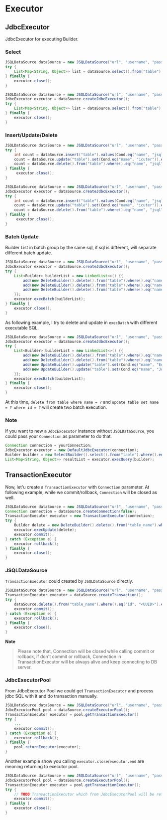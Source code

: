# Executor

## JdbcExecutor
JdbcExecutor for executing Builder.

### Select

```java
JSQLDataSource dataSource = new JSQLDataSource("url", "username", "password");
try {
    List<Map<String, Object>> list = dataSource.select().from("table").where().eq("name", "jsql").execQuery();
} finally {
    executor.close();
}
```

```java
JSQLDataSource dataSource = new JSQLDataSource("url", "username", "password");
JdbcExecutor executor = dataSource.createJdbcExecutor();
try {
    List<Map<String, Object>> list = dataSource.select().from("table").where().eq("name", "jsql").execQuery(executor);
} finally {
    executor.close();
}
```

### Insert/Update/Delete
```java
JSQLDataSource dataSource = new JSQLDataSource("url", "username", "password");
try {
    int count = dataSource.insert("table").values(Cond.eq("name", "jsql")).execUpdate();
    count = dataSource.update("table").set(Cond.eq("name", "icuter")).execUpdate();
    count = dataSource.delete().from("table").where().eq("name", "jsql").execUpdate();
} finally {
     executor.close();
}
```

```java
JSQLDataSource dataSource = new JSQLDataSource("url", "username", "password");
JdbcExecutor executor = dataSource.createJdbcExecutor();
try {
    int count = dataSource.insert("table").values(Cond.eq("name", "jsql")).execUpdate(executor);
    count = dataSource.update("table").set(Cond.eq("name", "icuter")).execUpdate(executor);
    count = dataSource.delete().from("table").where().eq("name", "jsql").execUpdate(executor);
} finally {
     executor.close();
}
```

### Batch Update
Builder List in batch group by the same sql, if sql is different, will separate different batch update.

```java
JSQLDataSource dataSource = new JSQLDataSource("url", "username", "password");
JdbcExecutor executor = dataSource.createJdbcExecutor();
try {
    List<Builder> builderList = new LinkedList<>() {{
        add(new DeleteBuilder().delete().from("table").where().eq("name", "Jhon").build());
        add(new DeleteBuilder().delete().from("table").where().eq("name", "Edward").build());
        add(new DeleteBuilder().delete().from("table").where().eq("name", "Jack").build());
    }};
    executor.execBatch(builderList);
} finally {
    executor.close();
}
```

As following example, I try to delete and update in `execBatch` with different executable SQL.
```java
JSQLDataSource dataSource = new JSQLDataSource("url", "username", "password");
JdbcExecutor executor = dataSource.createJdbcExecutor();
try {
    List<Builder> builderList = new LinkedList<>() {{
        add(new DeleteBuilder().delete().from("table").where().eq("name", "Jhon").build());
        add(new DeleteBuilder().delete().from("table").where().eq("name", "Edward").build());
        add(new UpdateBuilder().update("table").set(Cond.eq("name", "Edward")).where().eq("id", 12345678).build());
        add(new UpdateBuilder().update("table").set(Cond.eq("name", "John")).where().eq("id", 123456789).build());
    }};
    executor.execBatch(builderList);
} finally {
    executor.close();
}
```
At this time, `delete from table where name = ?` and `update table set name = ? where id = ?` will create two batch execution.

### Note
If you want to new a `JdbcExcecutor` instance without `JSQLDataSource`, you could pass your `Connection` as parameter to do that.
```java
Connection connection = yourConnection;
JdbcExecutor executor = new DefaultJdbcExecutor(connection);
Builder builder = new SelectBuilder().select().from("table").where().eq("name", "jsql").build();
List<Map<String, Object>> resultList = executor.execQuery(builder);
```

## TransactionExecutor
Now, let'u create a `TransactionExecutor` with `Connection` parameter. At following example, while we commit/rollback, `Connection` will be closed as well.
```java
JSQLDataSource dataSource = new JSQLDataSource("url", "username", "password");
Connection connection = dataSource.createConnection(false);
TransactionExecutor executor = new TransactionExecutor(connection);
try {
    Builder delete = new DeleteBuilder().delete().from("table_name").where().eq("id", "<UUID>").build()};
    executor.execUpdate(delete);
    executor.commit();
} catch (Exception e) {
    executor.rollback();
} finally {
    executor.close();
}
```

### JSQLDataSource
`TransactionExecutor` could created by `JSQLDataSource` directly.
```java
JSQLDataSource dataSource = new JSQLDataSource("url", "username", "password");
TransactionExecutor executor = dataSource.createTransaction();
try {
    dataSource.delete().from("table_name").where().eq("id", "<UUID>").execUpdate(executor);
    executor.commit();
} catch (Exception e) {
    executor.rollback();
} finally {
    executor.close();
}
```

**Note**
> Please note that, Connection will be closed while calling commit or rollback, if don't commit or rollback, Connection in TransactionExecutor will be always alive and keep connecting to DB server.

### JdbcExecutorPool
From JdbcExecutor Pool we could get `TransactionExecutor` and process jdbc SQL with it and do transaction manually.
```java
JSQLDataSource dataSource = new JSQLDataSource("url", "username", "password");
JdbcExecutorPool pool = dataSource.createExecutorPool();
TransactionExecutor executor = pool.getTransactionExecutor()
try {
    ...
    executor.commit();
} catch (Exception e) {
    executor.rollback();
} finally {
    pool.returnExecutor(executor);
}
```

Another example show you calling `executor.close`/`executor.end` are meaning returning to executor pool.
```java
JSQLDataSource dataSource = new JSQLDataSource("url", "username", "password");
JdbcExecutorPool pool = dataSource.createExecutorPool();
TransactionExecutor executor = pool.getTransactionExecutor();
try {
    // TODO TransactionExecutor which from JdbcExecutorPool will be return after closed 
    executor.commit();
} finally {
    executor.close();
}
```
